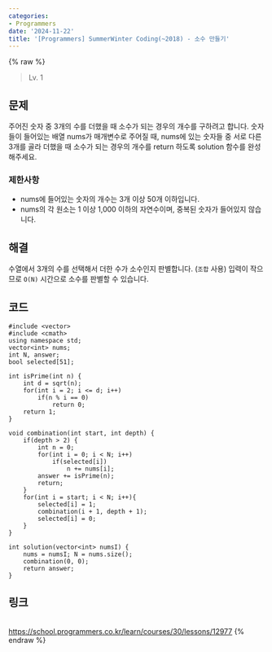 ```yaml
---
categories:
- Programmers
date: '2024-11-22'
title: '[Programmers] SummerWinter Coding(~2018) - 소수 만들기'
---
```


{% raw %}
> Lv. 1<br>

## 문제
주어진 숫자 중 3개의 수를 더했을 때 소수가 되는 경우의 개수를 구하려고 합니다. 숫자들이 들어있는 배열 nums가 매개변수로 주어질 때, nums에 있는 숫자들 중 서로 다른 3개를 골라 더했을 때 소수가 되는 경우의 개수를 return 하도록 solution 함수를 완성해주세요.

### 제한사항
-   nums에 들어있는 숫자의 개수는 3개 이상 50개 이하입니다.
-   nums의 각 원소는 1 이상 1,000 이하의 자연수이며, 중복된 숫자가 들어있지 않습니다.

## 해결
수열에서 3개의 수를 선택해서 더한 수가 소수인지 판별합니다. (`조합` 사용) 입력이 작으므로 `O(N)` 시간으로 소수를 판별할 수 있습니다.

## 코드
```
#include <vector>
#include <cmath>
using namespace std;
vector<int> nums;
int N, answer;
bool selected[51];

int isPrime(int n) {
    int d = sqrt(n);
    for(int i = 2; i <= d; i++)
        if(n % i == 0)
            return 0;
    return 1;
}

void combination(int start, int depth) {
    if(depth > 2) {
        int n = 0;
        for(int i = 0; i < N; i++)
            if(selected[i])
                n += nums[i];
        answer += isPrime(n);
        return;
    }
    for(int i = start; i < N; i++){
        selected[i] = 1;
        combination(i + 1, depth + 1);
        selected[i] = 0;
    }
}

int solution(vector<int> numsI) {
    nums = numsI; N = nums.size();
    combination(0, 0);
    return answer;
}
```

## 링크
<br>https://school.programmers.co.kr/learn/courses/30/lessons/12977
{% endraw %}
